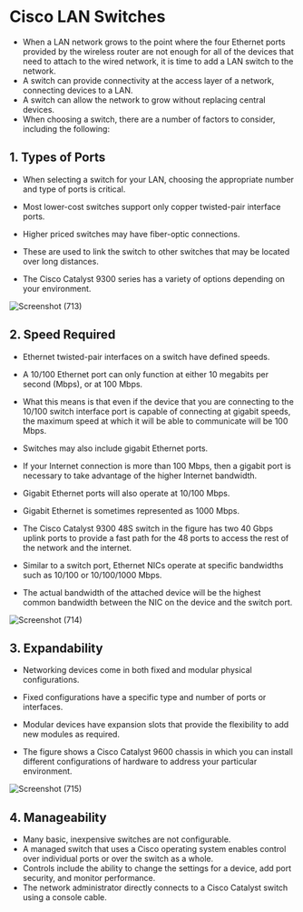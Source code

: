 # Cisco LAN Switches

- When a LAN network grows to the point where the four Ethernet ports provided by the wireless router are not enough for all of the devices that need to attach to the wired network, it is time to add a LAN switch to the network. 
- A switch can provide connectivity at the access layer of a network, connecting devices to a LAN. 
- A switch can allow the network to grow without replacing central devices. 
- When choosing a switch, there are a number of factors to consider, including the following:

## 1. Types of Ports

- When selecting a switch for your LAN, choosing the appropriate number and type of ports is critical. 
- Most lower-cost switches support only copper twisted-pair interface ports. 
- Higher priced switches may have fiber-optic connections. 
- These are used to link the switch to other switches that may be located over long distances. 

- The Cisco Catalyst 9300 series has a variety of options depending on your environment.

![Screenshot (713)](https://user-images.githubusercontent.com/63872951/177094370-5ced44c0-7cc8-4135-867c-80a0ad6d339f.png)


## 2. Speed Required

- Ethernet twisted-pair interfaces on a switch have defined speeds. 
- A 10/100 Ethernet port can only function at either 10 megabits per second (Mbps), or at 100 Mbps. 
- What this means is that even if the device that you are connecting to the 10/100 switch interface port is capable of connecting at gigabit speeds, the maximum speed at which it will be able to communicate will be 100 Mbps. 
- Switches may also include gigabit Ethernet ports. 
- If your Internet connection is more than 100 Mbps, then a gigabit port is necessary to take advantage of the higher Internet bandwidth. 
- Gigabit Ethernet ports will also operate at 10/100 Mbps. 
- Gigabit Ethernet is sometimes represented as 1000 Mbps. 

- The Cisco Catalyst 9300 48S switch in the figure has two 40 Gbps uplink ports to provide a fast path for the 48 ports to access the rest of the network and the internet.

- Similar to a switch port, Ethernet NICs operate at specific bandwidths such as 10/100 or 10/100/1000 Mbps. 
- The actual bandwidth of the attached device will be the highest common bandwidth between the NIC on the device and the switch port.

![Screenshot (714)](https://user-images.githubusercontent.com/63872951/177094519-791281bf-d116-465b-af8d-a0f206f7512d.png)


## 3. Expandability

- Networking devices come in both fixed and modular physical configurations. 
- Fixed configurations have a specific type and number of ports or interfaces. 
- Modular devices have expansion slots that provide the flexibility to add new modules as required. 

- The figure shows a Cisco Catalyst 9600 chassis in which you can install different configurations of hardware to address your particular environment.

![Screenshot (715)](https://user-images.githubusercontent.com/63872951/177094732-e26d59fd-cdcc-42be-a91c-a5dc01ba36e9.png)

## 4. Manageability

- Many basic, inexpensive switches are not configurable. 
- A managed switch that uses a Cisco operating system enables control over individual ports or over the switch as a whole. 
- Controls include the ability to change the settings for a device, add port security, and monitor performance. 
- The network administrator directly connects to a Cisco Catalyst switch using a console cable.
